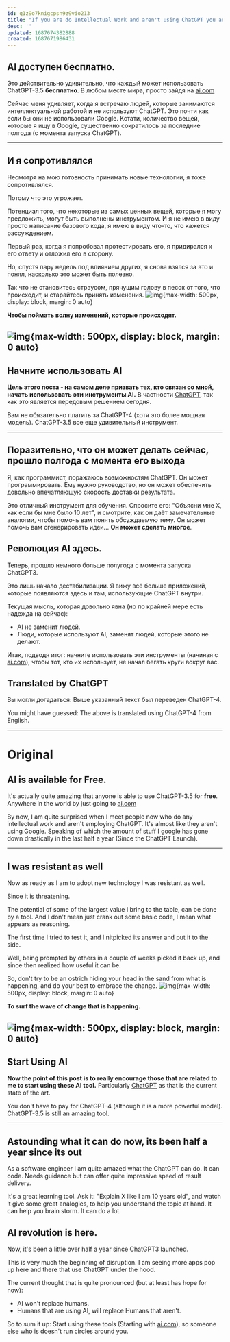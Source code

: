 ```yaml
---
id: q1z9o7knigcpsn9z9vio213
title: "If you are do Intellectual Work and aren't using ChatGPT you are missing out"
desc: ''
updated: 1687674382888
created: 1687671986431
---
```


## AI доступен бесплатно.

Это действительно удивительно, что каждый может использовать ChatGPT-3.5 **бесплатно**. В любом месте мира, просто зайдя на [ai.com](https://ai.com)

Сейчас меня удивляет, когда я встречаю людей, которые занимаются интеллектуальной работой и не используют ChatGPT. Это почти как если бы они не использовали Google. Кстати, количество вещей, которые я ищу в Google, существенно сократилось за последние полгода (с момента запуска ChatGPT).

------------------------------------------------------
## И я сопротивлялся

Несмотря на мою готовность принимать новые технологии, я тоже сопротивлялся.

Потому что это угрожает.

Потенциал того, что некоторые из самых ценных вещей, которые я могу предложить, могут быть выполнены инструментом. И я не имею в виду просто написание базового кода, я имею в виду что-то, что кажется рассуждением.

Первый раз, когда я попробовал протестировать его, я придирался к его ответу и отложил его в сторону.

Но, спустя пару недель под влиянием других, я снова взялся за это и понял, насколько это может быть полезно.

Так что не становитесь страусом, прячущим голову в песок от того, что происходит, и старайтесь принять изменения.
![img](/assets/images/Screenshot_2023-06-24_at_11.08.02_PM.png){max-width: 500px, display: block, margin: 0 auto}

**Чтобы поймать волну изменений, которые происходят.**

![img](/assets/images/Screenshot_2023-06-24_at_11.18.12_PM.png){max-width: 500px, display: block, margin: 0 auto}
------------------------------------------------------

## Начните использовать AI

**Цель этого поста - на самом деле призвать тех, кто связан со мной, начать использовать эти инструменты AI.** В частности [ChatGPT](https://ai.com), так как это является передовым решением сегодня.

Вам не обязательно платить за ChatGPT-4 (хотя это более мощная модель). ChatGPT-3.5 все еще удивительный инструмент.

-------------------------------------------------------

## Поразительно, что он может делать сейчас, прошло полгода с момента его выхода
Я, как программист, поражаюсь возможностям ChatGPT. Он может программировать. Ему нужно руководство, но он может обеспечить довольно впечатляющую скорость доставки результата.

Это отличный инструмент для обучения. Спросите его: "Объясни мне X, как если бы мне было 10 лет", и смотрите, как он даёт замечательные аналогии, чтобы помочь вам понять обсуждаемую тему. Он может помочь вам сгенерировать идеи... **Он может сделать многое**.

## Революция AI здесь.
Теперь, прошло немного больше полугода с момента запуска ChatGPT3.

Это лишь начало дестабилизации. Я вижу всё больше приложений, которые появляются здесь и там, использующие ChatGPT внутри.

Текущая мысль, которая довольно явна (но по крайней мере есть надежда на сейчас):
- AI не заменит людей.
- Люди, которые используют AI, заменят людей, которые этого не делают.

Итак, подводя итог: начните использовать эти инструменты (начиная с [ai.com](https://ai.com)), чтобы тот, кто их использует, не начал бегать круги вокруг вас.


## Translated by ChatGPT
Вы могли догадаться: Выше указанный текст был переведен ChatGPT-4.

You might have guessed: The above is translated using ChatGPT-4 from English.

------------------------------------------------------

# Original 
## AI is available for Free. 

It's actually quite amazing that anyone is able to use ChatGPT-3.5 for **free**. Anywhere in the world by just going to [ai.com](https://ai.com)

By now, I am quite surprised when I meet people now who do any intellectual work and aren't employing ChatGPT. It's almost like they aren't using Google. Speaking of which the amount of stuff I google has gone down drastically in the last half a year (Since the ChatGPT Launch).

------------------------------------------------------
## I was resistant as well
Now as ready as I am to adopt new technology I was resistant as well.

Since it is threatening.

The potential of some of the largest value I bring to the table, can be done by a tool. And I don't mean just crank out some basic code, I mean what appears as reasoning. 

The first time I tried to test it, and I nitpicked its answer and put it to the side. 

Well, being prompted by others in a couple of weeks picked it back up, and since then realized how useful it can be. 

So, don't try to be an ostrich hiding your head in the sand from what is happening, and do your best to embrace the change.
![img](/assets/images/Screenshot_2023-06-24_at_11.08.02_PM.png){max-width: 500px, display: block, margin: 0 auto}

**To surf the wave of change that is happening.**

![img](/assets/images/Screenshot_2023-06-24_at_11.18.12_PM.png){max-width: 500px, display: block, margin: 0 auto}
------------------------------------------------------

## Start Using AI

**Now the point of this post is to really encourage those that are related to me to start using these AI tool.** Particularly [ChatGPT](https://ai.com) as that is the current state of the art. 

You don't have to pay for ChatGPT-4 (although it is a more powerful model). ChatGPT-3.5 is still an amazing tool. 

-------------------------------------------------------

## Astounding what it can do now, its been half a year since its out
As a software engineer I am quite amazed what the ChatGPT can do. It can code. Needs guidance but can offer quite impressive speed of result delivery. 

It's a great learning tool. Ask it: "Explain X like I am 10 years old", and watch it give some great analogies, to help you understand the topic at hand. It can help you brain storm. It can do a lot. 

## AI revolution is here.
Now, it's been a little over half a year since ChatGPT3 launched. 

This is very much the beginning of disruption. I am seeing more apps pop up here and there that use ChatGPT under the hood. 

The current thought that is quite pronounced (but at least has hope for now): 
- AI won't replace humans.
- Humans that are using AI, will replace Humans that aren't.

So to sum it up: Start using these tools (Starting with [ai.com](https://ai.com)), so someone else who is doesn't run circles around you.







